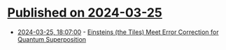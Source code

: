 # [Published on 2024-03-25](index.md)

* [2024-03-25, 18:07:00](https://soylentnews.org/article.pl?sid=24/03/24/2040238&from=rss) - [Einsteins (the Tiles) Meet Error Correction for Quantum Superposition](https://soylentnews.org/article.pl?sid=24/03/24/2040238&from=rss)
